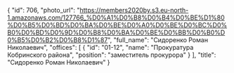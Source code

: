 {
    "id": 706,
    "photo_url": "https://members2020by.s3.eu-north-1.amazonaws.com/127766_%D0%A1%D0%B8%D0%B4%D0%BE%D1%80%D0%B5%D0%BD%D0%BA%D0%BE%D0%A0%D0%BE%D0%BC%D0%B0%D0%BD%D0%9D%D0%B8%D0%BA%D0%BE%D0%BB%D0%B0%D0%B5%D0%B2%D0%B8%D1%87",
    "full_name": "Сидоренко Роман Николаевич",
    "offices": [
        {
            "id": "01-12",
            "name": "Прокуратура Кобринского района",
            "position": "заместитель прокурора"
        }
    ],
    "title": "Сидоренко Роман Николаевич"
}